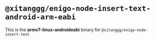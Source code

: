 # `@xitanggg/enigo-node-insert-text-android-arm-eabi`

This is the **armv7-linux-androideabi** binary for `@xitanggg/enigo-node-insert-text`
